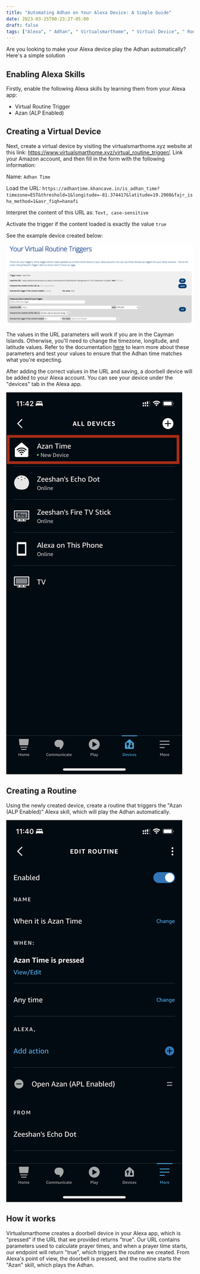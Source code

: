 ```yaml
---
title: "Automating Adhan on Your Alexa Device: A Simple Guide"
date: 2023-03-25T00:23:27-05:00
draft: false
tags: ["Alexa", " Adhan", " Virtualsmarthome", " Virtual Device", " Routine", " Alexa Skills", " Prayer Times", " Cayman Islands", " Muslim", " Salah", " Azan (ALP Enabled)", " Automation"]
---
```


Are you looking to make your Alexa device play the Adhan automatically? Here's a simple solution

## Enabling Alexa Skills
Firstly, enable the following Alexa skills by learning them from your Alexa app:

- Virtual Routine Trigger
- Azan (ALP Enabled)

## Creating a Virtual Device
Next, create a virtual device by visiting the virtualsmarthome.xyz website at this link: https://www.virtualsmarthome.xyz/virtual_routine_trigger/. Link your Amazon account, and then fill in the form with the following information:

Name: `Adhan Time`

Load the URL: `https://adhantime.khancave.in/is_adhan_time?timezone=EST&threshold=1&longitude=-81.374417&latitude=19.2908&fajr_isha_method=1&asr_fiqh=hanafi`

Interpret the content of this URL as: `Text, case-sensitive`

Activate the trigger if the content loaded is exactly the value `true`

See the example device created below:

![new device form](new_device_form.png)

The values in the URL parameters will work if you are in the Cayman Islands. Otherwise, you'll need to change the timezone, longitude, and latitude values. Refer to the documentation [here](https://adhantime.khancave.in/docs) to learn more about these parameters and test your values to ensure that the Adhan time matches what you're expecting.

After adding the correct values in the URL and saving, a doorbell device will be added to your Alexa account. You can see your device under the "devices" tab in the Alexa app.

![New device Added](new_device.jpg)

## Creating a Routine
Using the newly created device, create a routine that triggers the "Azan (ALP Enabled)" Alexa skill, which will play the Adhan automatically.

![Alexa Routine](routine.jpeg) 


## How it works
Virtualsmarthome creates a doorbell device in your Alexa app, which is "pressed" if the URL that we provided returns "true". Our URL contains parameters used to calculate prayer times, and when a prayer time starts, our endpoint will return "true", which triggers the routine we created. From Alexa's point of view, the doorbell is pressed, and the routine starts the "Azan" skill, which plays the Adhan.

